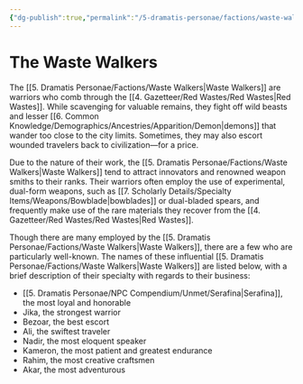 ```yaml
---
{"dg-publish":true,"permalink":"/5-dramatis-personae/factions/waste-walkers/","noteIcon":""}
---
```


# The Waste Walkers

The [[5. Dramatis Personae/Factions/Waste Walkers\|Waste Walkers]] are warriors who comb through the [[4. Gazetteer/Red Wastes/Red Wastes\|Red Wastes]]. While scavenging for valuable remains, they fight off wild beasts and lesser [[6. Common Knowledge/Demographics/Ancestries/Apparition/Demon\|demons]] that wander too close to the city limits. Sometimes, they may also escort wounded travelers back to civilization—for a price. 

Due to the nature of their work, the [[5. Dramatis Personae/Factions/Waste Walkers\|Waste Walkers]] tend to attract innovators and renowned weapon smiths to their ranks. Their warriors often employ the use of experimental, dual-form weapons, such as [[7. Scholarly Details/Specialty Items/Weapons/Bowblade\|bowblades]] or dual-bladed spears, and frequently make use of the rare materials they recover from the [[4. Gazetteer/Red Wastes/Red Wastes\|Red Wastes]].

Though there are many employed by the [[5. Dramatis Personae/Factions/Waste Walkers\|Waste Walkers]], there are a few who are particularly well-known. The names of these influential [[5. Dramatis Personae/Factions/Waste Walkers\|Waste Walkers]] are listed below, with a brief description of their specialty with regards to their business:

- [[5. Dramatis Personae/NPC Compendium/Unmet/Serafina\|Serafina]], the most loyal and honorable
- Jika, the strongest warrior
- Bezoar, the best escort 
- Ali, the swiftest traveler
- Nadir, the most eloquent speaker 
- Kameron, the most patient and greatest endurance 
- Rahim, the most creative craftsmen 
- Akar, the most adventurous 
